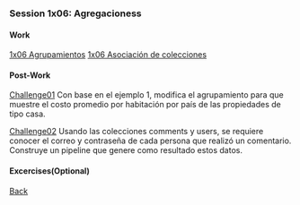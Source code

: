 ### Session 1x06: Agregacioness

#### Work

[1x06 Agrupamientos](1x06_Agrupamientos.json)
[1x06 Asociación de colecciones](1x07_AsociacionColecciones.json)

#### Post-Work
[Challenge01](Challenge01.json) Con base en el ejemplo 1, modifica el agrupamiento para que muestre el costo promedio por habitación por país de las propiedades de tipo casa.

[Challenge02](Challenge02.json) Usando las colecciones comments y users, se requiere conocer el correo y contraseña de cada persona que realizó un comentario. Construye un pipeline que genere como resultado estos datos.


#### Excercises(Optional)


[Back](../README.md)
